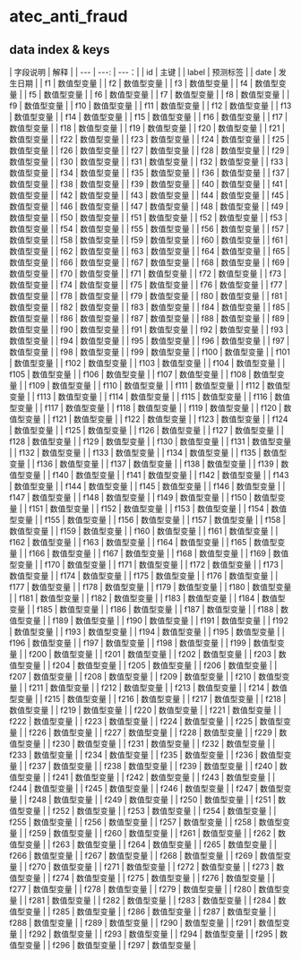 # atec_anti_fraud
## data index & keys
|	字段说明	|	解释	|
| --- | ---: | ---：|
|	id	|	主键	|
|	label	|	预测标签	|
|	date	|	发生日期	|
|	f1	|	数值型变量	|
|	f2	|	数值型变量	|
|	f3	|	数值型变量	|
|	f4	|	数值型变量	|
|	f5	|	数值型变量	|
|	f6	|	数值型变量	|
|	f7	|	数值型变量	|
|	f8	|	数值型变量	|
|	f9	|	数值型变量	|
|	f10	|	数值型变量	|
|	f11	|	数值型变量	|
|	f12	|	数值型变量	|
|	f13	|	数值型变量	|
|	f14	|	数值型变量	|
|	f15	|	数值型变量	|
|	f16	|	数值型变量	|
|	f17	|	数值型变量	|
|	f18	|	数值型变量	|
|	f19	|	数值型变量	|
|	f20	|	数值型变量	|
|	f21	|	数值型变量	|
|	f22	|	数值型变量	|
|	f23	|	数值型变量	|
|	f24	|	数值型变量	|
|	f25	|	数值型变量	|
|	f26	|	数值型变量	|
|	f27	|	数值型变量	|
|	f28	|	数值型变量	|
|	f29	|	数值型变量	|
|	f30	|	数值型变量	|
|	f31	|	数值型变量	|
|	f32	|	数值型变量	|
|	f33	|	数值型变量	|
|	f34	|	数值型变量	|
|	f35	|	数值型变量	|
|	f36	|	数值型变量	|
|	f37	|	数值型变量	|
|	f38	|	数值型变量	|
|	f39	|	数值型变量	|
|	f40	|	数值型变量	|
|	f41	|	数值型变量	|
|	f42	|	数值型变量	|
|	f43	|	数值型变量	|
|	f44	|	数值型变量	|
|	f45	|	数值型变量	|
|	f46	|	数值型变量	|
|	f47	|	数值型变量	|
|	f48	|	数值型变量	|
|	f49	|	数值型变量	|
|	f50	|	数值型变量	|
|	f51	|	数值型变量	|
|	f52	|	数值型变量	|
|	f53	|	数值型变量	|
|	f54	|	数值型变量	|
|	f55	|	数值型变量	|
|	f56	|	数值型变量	|
|	f57	|	数值型变量	|
|	f58	|	数值型变量	|
|	f59	|	数值型变量	|
|	f60	|	数值型变量	|
|	f61	|	数值型变量	|
|	f62	|	数值型变量	|
|	f63	|	数值型变量	|
|	f64	|	数值型变量	|
|	f65	|	数值型变量	|
|	f66	|	数值型变量	|
|	f67	|	数值型变量	|
|	f68	|	数值型变量	|
|	f69	|	数值型变量	|
|	f70	|	数值型变量	|
|	f71	|	数值型变量	|
|	f72	|	数值型变量	|
|	f73	|	数值型变量	|
|	f74	|	数值型变量	|
|	f75	|	数值型变量	|
|	f76	|	数值型变量	|
|	f77	|	数值型变量	|
|	f78	|	数值型变量	|
|	f79	|	数值型变量	|
|	f80	|	数值型变量	|
|	f81	|	数值型变量	|
|	f82	|	数值型变量	|
|	f83	|	数值型变量	|
|	f84	|	数值型变量	|
|	f85	|	数值型变量	|
|	f86	|	数值型变量	|
|	f87	|	数值型变量	|
|	f88	|	数值型变量	|
|	f89	|	数值型变量	|
|	f90	|	数值型变量	|
|	f91	|	数值型变量	|
|	f92	|	数值型变量	|
|	f93	|	数值型变量	|
|	f94	|	数值型变量	|
|	f95	|	数值型变量	|
|	f96	|	数值型变量	|
|	f97	|	数值型变量	|
|	f98	|	数值型变量	|
|	f99	|	数值型变量	|
|	f100	|	数值型变量	|
|	f101	|	数值型变量	|
|	f102	|	数值型变量	|
|	f103	|	数值型变量	|
|	f104	|	数值型变量	|
|	f105	|	数值型变量	|
|	f106	|	数值型变量	|
|	f107	|	数值型变量	|
|	f108	|	数值型变量	|
|	f109	|	数值型变量	|
|	f110	|	数值型变量	|
|	f111	|	数值型变量	|
|	f112	|	数值型变量	|
|	f113	|	数值型变量	|
|	f114	|	数值型变量	|
|	f115	|	数值型变量	|
|	f116	|	数值型变量	|
|	f117	|	数值型变量	|
|	f118	|	数值型变量	|
|	f119	|	数值型变量	|
|	f120	|	数值型变量	|
|	f121	|	数值型变量	|
|	f122	|	数值型变量	|
|	f123	|	数值型变量	|
|	f124	|	数值型变量	|
|	f125	|	数值型变量	|
|	f126	|	数值型变量	|
|	f127	|	数值型变量	|
|	f128	|	数值型变量	|
|	f129	|	数值型变量	|
|	f130	|	数值型变量	|
|	f131	|	数值型变量	|
|	f132	|	数值型变量	|
|	f133	|	数值型变量	|
|	f134	|	数值型变量	|
|	f135	|	数值型变量	|
|	f136	|	数值型变量	|
|	f137	|	数值型变量	|
|	f138	|	数值型变量	|
|	f139	|	数值型变量	|
|	f140	|	数值型变量	|
|	f141	|	数值型变量	|
|	f142	|	数值型变量	|
|	f143	|	数值型变量	|
|	f144	|	数值型变量	|
|	f145	|	数值型变量	|
|	f146	|	数值型变量	|
|	f147	|	数值型变量	|
|	f148	|	数值型变量	|
|	f149	|	数值型变量	|
|	f150	|	数值型变量	|
|	f151	|	数值型变量	|
|	f152	|	数值型变量	|
|	f153	|	数值型变量	|
|	f154	|	数值型变量	|
|	f155	|	数值型变量	|
|	f156	|	数值型变量	|
|	f157	|	数值型变量	|
|	f158	|	数值型变量	|
|	f159	|	数值型变量	|
|	f160	|	数值型变量	|
|	f161	|	数值型变量	|
|	f162	|	数值型变量	|
|	f163	|	数值型变量	|
|	f164	|	数值型变量	|
|	f165	|	数值型变量	|
|	f166	|	数值型变量	|
|	f167	|	数值型变量	|
|	f168	|	数值型变量	|
|	f169	|	数值型变量	|
|	f170	|	数值型变量	|
|	f171	|	数值型变量	|
|	f172	|	数值型变量	|
|	f173	|	数值型变量	|
|	f174	|	数值型变量	|
|	f175	|	数值型变量	|
|	f176	|	数值型变量	|
|	f177	|	数值型变量	|
|	f178	|	数值型变量	|
|	f179	|	数值型变量	|
|	f180	|	数值型变量	|
|	f181	|	数值型变量	|
|	f182	|	数值型变量	|
|	f183	|	数值型变量	|
|	f184	|	数值型变量	|
|	f185	|	数值型变量	|
|	f186	|	数值型变量	|
|	f187	|	数值型变量	|
|	f188	|	数值型变量	|
|	f189	|	数值型变量	|
|	f190	|	数值型变量	|
|	f191	|	数值型变量	|
|	f192	|	数值型变量	|
|	f193	|	数值型变量	|
|	f194	|	数值型变量	|
|	f195	|	数值型变量	|
|	f196	|	数值型变量	|
|	f197	|	数值型变量	|
|	f198	|	数值型变量	|
|	f199	|	数值型变量	|
|	f200	|	数值型变量	|
|	f201	|	数值型变量	|
|	f202	|	数值型变量	|
|	f203	|	数值型变量	|
|	f204	|	数值型变量	|
|	f205	|	数值型变量	|
|	f206	|	数值型变量	|
|	f207	|	数值型变量	|
|	f208	|	数值型变量	|
|	f209	|	数值型变量	|
|	f210	|	数值型变量	|
|	f211	|	数值型变量	|
|	f212	|	数值型变量	|
|	f213	|	数值型变量	|
|	f214	|	数值型变量	|
|	f215	|	数值型变量	|
|	f216	|	数值型变量	|
|	f217	|	数值型变量	|
|	f218	|	数值型变量	|
|	f219	|	数值型变量	|
|	f220	|	数值型变量	|
|	f221	|	数值型变量	|
|	f222	|	数值型变量	|
|	f223	|	数值型变量	|
|	f224	|	数值型变量	|
|	f225	|	数值型变量	|
|	f226	|	数值型变量	|
|	f227	|	数值型变量	|
|	f228	|	数值型变量	|
|	f229	|	数值型变量	|
|	f230	|	数值型变量	|
|	f231	|	数值型变量	|
|	f232	|	数值型变量	|
|	f233	|	数值型变量	|
|	f234	|	数值型变量	|
|	f235	|	数值型变量	|
|	f236	|	数值型变量	|
|	f237	|	数值型变量	|
|	f238	|	数值型变量	|
|	f239	|	数值型变量	|
|	f240	|	数值型变量	|
|	f241	|	数值型变量	|
|	f242	|	数值型变量	|
|	f243	|	数值型变量	|
|	f244	|	数值型变量	|
|	f245	|	数值型变量	|
|	f246	|	数值型变量	|
|	f247	|	数值型变量	|
|	f248	|	数值型变量	|
|	f249	|	数值型变量	|
|	f250	|	数值型变量	|
|	f251	|	数值型变量	|
|	f252	|	数值型变量	|
|	f253	|	数值型变量	|
|	f254	|	数值型变量	|
|	f255	|	数值型变量	|
|	f256	|	数值型变量	|
|	f257	|	数值型变量	|
|	f258	|	数值型变量	|
|	f259	|	数值型变量	|
|	f260	|	数值型变量	|
|	f261	|	数值型变量	|
|	f262	|	数值型变量	|
|	f263	|	数值型变量	|
|	f264	|	数值型变量	|
|	f265	|	数值型变量	|
|	f266	|	数值型变量	|
|	f267	|	数值型变量	|
|	f268	|	数值型变量	|
|	f269	|	数值型变量	|
|	f270	|	数值型变量	|
|	f271	|	数值型变量	|
|	f272	|	数值型变量	|
|	f273	|	数值型变量	|
|	f274	|	数值型变量	|
|	f275	|	数值型变量	|
|	f276	|	数值型变量	|
|	f277	|	数值型变量	|
|	f278	|	数值型变量	|
|	f279	|	数值型变量	|
|	f280	|	数值型变量	|
|	f281	|	数值型变量	|
|	f282	|	数值型变量	|
|	f283	|	数值型变量	|
|	f284	|	数值型变量	|
|	f285	|	数值型变量	|
|	f286	|	数值型变量	|
|	f287	|	数值型变量	|
|	f288	|	数值型变量	|
|	f289	|	数值型变量	|
|	f290	|	数值型变量	|
|	f291	|	数值型变量	|
|	f292	|	数值型变量	|
|	f293	|	数值型变量	|
|	f294	|	数值型变量	|
|	f295	|	数值型变量	|
|	f296	|	数值型变量	|
|	f297	|	数值型变量	|
